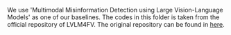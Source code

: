 We use 'Multimodal Misinformation Detection using Large Vision-Language Models' as one of our baselines. The codes in this folder is taken from the official repository of LVLM4FV. 
The original repository can be found in [here](https://github.com/TIBHannover/LVLM4FV).
